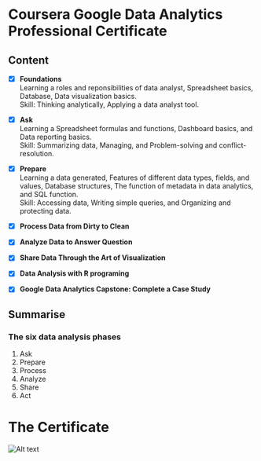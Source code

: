 # Coursera Google Data Analytics Professional Certificate  

## Content
- [x] **Foundations**  
Learning a roles and reponsibilities of data analyst, Spreadsheet basics, Database, Data visualization basics.  
Skill: Thinking analytically, Applying a data analyst tool.  

- [x] **Ask**   
Learning a Spreadsheet formulas and functions, Dashboard basics, and Data reporting basics.  
Skill: Summarizing data, Managing, and Problem-solving and conflict-resolution.  

- [x] **Prepare**   
Learning a data generated, Features of different data types, fields, and values, Database structures, The function of metadata in data analytics, and SQL function.   
Skill: Accessing data, Writing simple queries, and Organizing and protecting data.  

- [x] **Process Data from Dirty to Clean**   


- [x] **Analyze Data to Answer Question**


- [x] **Share Data Through the Art of Visualization**


- [x] **Data Analysis with R programing**


- [x] **Google Data Analytics Capstone: Complete a Case Study**





## Summarise  

### The six data analysis phases  
1. Ask  
2. Prepare  
3. Process
4. Analyze  
5. Share  
6. Act   



# The Certificate  
![Alt text]()